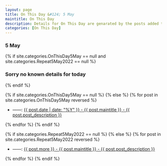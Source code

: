 ```yaml
---
layout: page
title: On This Day &#124; 5 May
maintitle: On This Day
description: Details for On This Day are genarated by the posts added to the website so the content is subject to changes/updates over time.
categories: [On This Day]
---
```


<h3>5 May</h3>

{% if site.categories.OnThisDay5May == null and site.categories.Repeat5May2022 == null %}
  <h3>Sorry no known details for today</h3>
{% endif %}

{% if site.categories.OnThisDay5May == null %}
{% else %}
{% for post in site.categories.OnThisDay5May reversed %}
<ul>
<li> ——: <a href="{{ post.url }}">{{ post.date | date: "%Y" }} - {{ post.maintitle }} - {{ post.post_description }}</a></li>
</ul>
{% endfor %}
{% endif %}

{% if site.categories.Repeat5May2022 == null %}
{% else %}
{% for post in site.categories.Repeat5May2022 reversed %}
<ul>
<li> ——: <a href="{{ post.url }}">{{ post.more }} - {{ post.maintitle }} - {{ post.post_description }}</a></li>
</ul>
{% endfor %}
{% endif %}
